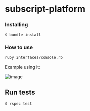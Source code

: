 # subscript-platform

### Installing

```
$ bundle install
```

### How to use

```sh
ruby interfaces/console.rb
```

Example using it:

![image](https://user-images.githubusercontent.com/12802340/215541844-94f0730d-4ea6-4654-a1ab-0f15d33a7c95.png)

## Run tests

```sh
$ rspec test
```
